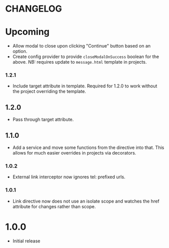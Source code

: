 # CHANGELOG

# Upcoming

* Allow modal to close upon clicking "Continue" button based on an option.
* Create config provider to provide `closeModalOnSuccess` boolean for the above. _NB:_ requires update to `message.html` template in projects.

### 1.2.1

* Include target attribute in template. Required for 1.2.0 to work without the project overriding the template.

## 1.2.0

* Pass through target attribute.

## 1.1.0

* Add a service and move some functions from the directive into that. This allows for much easier overrides in projects via decorators.

### 1.0.2

* External link interceptor now ignores tel: prefixed urls. 

### 1.0.1

* Link directive now does not use an isolate scope and watches the href attribute for changes rather than scope.

# 1.0.0

* Initial release
